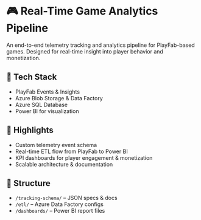 # 🎮 Real-Time Game Analytics Pipeline

An end-to-end telemetry tracking and analytics pipeline for PlayFab-based games. Designed for real-time insight into player behavior and monetization.

## 🔧 Tech Stack
- PlayFab Events & Insights
- Azure Blob Storage & Data Factory
- Azure SQL Database
- Power BI for visualization

## 🚀 Highlights
- Custom telemetry event schema
- Real-time ETL flow from PlayFab to Power BI
- KPI dashboards for player engagement & monetization
- Scalable architecture & documentation

## 📁 Structure
- `/tracking-schema/` – JSON specs & docs
- `/etl/` – Azure Data Factory configs
- `/dashboards/` – Power BI report files
